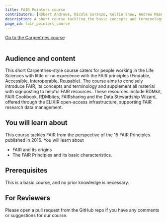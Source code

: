 ```yaml
---
title: FAIR Pointers course
contributors: [Robert Andrews, Nicola Soranzo, Kellie Snow, Andrew Mason, Branka Franicevic, Saskia Lawson-Tovey, Munazah Andrabi, Nick Juty, Sara Morsy, Krzysztof Poterlowicz, Katarzyna Kamieniecka, Xenia Perez Sitja]
description: A short course tackling the basic concepts and terminology of FAIR data 
page_id: fair_pointers_course
---
```


<a type="button" class="home-button" href="https://elixir-uk-dash.github.io/FAIR-Pointers">
      Go to the Carpentries course
</a>
<br>
<br>

## Audience and content

This short Carpentries-style course caters for people working in the Life Sciences with little or no experience with the FAIR principles (Findable, Accessible, Interoperable, Reusable). The course aims to concisely introduce FAIR, its concepts and terminology and supplement all material with signposting to helpful FAIR resources. These resources include RDMkit, FAIR Cookbook, RDMbites, FAIRsharing and the Data Stewardship Wizard, offered through the ELIXIR open-access infrastructure, supporting FAIR research data management.

## You will learn about
This course tackles FAIR from the perspective of the 15 FAIR Principles published in 2016. You will learn about
* FAIR and its origins
* The FAIR Principles and its basic characteristics.

## Prerequisites
This is a basic course, and no prior knowledge is necessary.

## For Reviewers
Please open a pull request from the GitHub repo if you have any comments or suggestions for our course.
